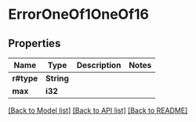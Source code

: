 # ErrorOneOf1OneOf16

## Properties

Name | Type | Description | Notes
------------ | ------------- | ------------- | -------------
**r#type** | **String** |  | 
**max** | **i32** |  | 

[[Back to Model list]](../README.md#documentation-for-models) [[Back to API list]](../README.md#documentation-for-api-endpoints) [[Back to README]](../README.md)


